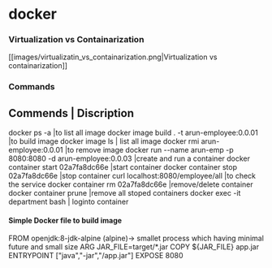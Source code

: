 # docker
### Virtualization vs Containarization
[[images/virtualizatin_vs_containarization.png|Virtualization vs containarization]]



### Commands

Commends								| Discription
---------------------------------------------------------------------------------------------------
docker ps -a								|to list all image
docker image build . -t arun-employee:0.0.01				|to build image
docker image ls							| list all image
docker rmi arun-employee:0.0.01					|to remove image
docker run --name arun-emp -p 8080:8080 -d arun-employee:0.0.03 	|create and run a container 
docker container start 02a7fa8dc66e 					|start container
docker container stop 02a7fa8dc66e 					|stop container
curl localhost:8080/employee/all					|to check the service
docker container rm 02a7fa8dc66e 					|remove/delete container
docker container prune							|remove all stoped containers
docker exec -it department bash					| loginto container




#### Simple Docker file to build image
FROM openjdk:8-jdk-alpine 			(alpine)-> smallet process which having minimal future and small size
ARG JAR_FILE=target/*.jar
COPY ${JAR_FILE} app.jar
ENTRYPOINT ["java","-jar","/app.jar"]
EXPOSE 8080
